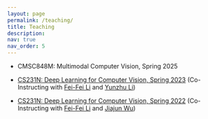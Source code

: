 ```yaml
---
layout: page
permalink: /teaching/
title: Teaching
description:
nav: true
nav_order: 5
---
```


- CMSC848M: Multimodal Computer Vision, Spring 2025

- [CS231N: Deep Learning for Computer Vision, Spring 2023](http://cs231n.stanford.edu/) (Co-Instructing with [Fei-Fei Li](https://profiles.stanford.edu/fei-fei-li) and [Yunzhu Li](https://yunzhuli.github.io/))

- [CS231N: Deep Learning for Computer Vision, Spring 2022](http://cs231n.stanford.edu/2022/) (Co-Instructing with [Fei-Fei Li](https://profiles.stanford.edu/fei-fei-li) and [Jiajun Wu](https://jiajunwu.com/))
